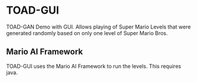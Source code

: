 # TOAD-GUI

TOAD-GAN Demo with GUI. Allows playing of Super Mario Levels that were generated randomly based on only one level of Super Mario Bros.

## Mario AI Framework

TOAD-GUI uses the Mario AI Framework to run the levels. This requires java.